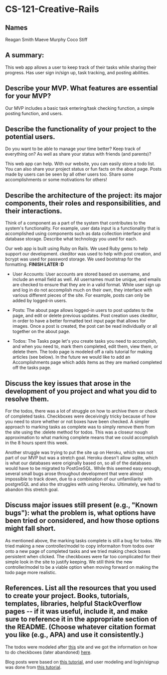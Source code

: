 # CS-121-Creative-Rails

## Names 
Reagan Smith
Maeve Murphy
Coco Stiff

## A summary: 
This web app allows a user to keep track of their tasks while sharing their progress. Has user sign in/sign up, task tracking, and posting abilities.

## Describe your MVP. What features are essential for your MVP? 
Our MVP includes a basic task entering/task checking function, a simple posting function, and users.

## Describe the functionality of your project to the potential users. 
Do you want to be able to manage your time better? Keep track of everything on? As well as share your status with friends (and parents)?

This web app can help. With our website, you can easily store a todo list. You can also share your project status or fun facts on the about page. Posts made by users can be seen by all other users too. Share some accomplishments or some motivations for others!

## Describe the architecture of the project: its major components, their roles and responsibilities, and their interactions. 
Think of a component as a part of the system that contributes to the system's functionality. For example, user data input is a functionality that is accomplished using components such as data collection interface and database storage. Describe what technology you used for each.

Our web app is built using Ruby on Rails. We used Ruby gems to help support our development. ckeditor was used to help with post creation, and bcrypt was used for password storage.
We used bootstrap for the formatting. **FINISH LATER :D**
* User Accounts:
User accounts are stored based on username, and include an email field as well. All usernames must be unique, and emails are checked to ensure that they are in a valid format. While user sign up and log in do not accomplish much on their own, they interface with various different pieces of the site. For example, posts can only be added by logged-in users.

* Posts: 
The about page allows logged-in users to post updates to the page, and edit or delete previous updates. Post creation uses ckeditor, in order to have a better formatted text input page that allows for images. Once a post is created, the post can be read individually or all together on the about page.
* Todos:
The Tasks page let's you create tasks you need to accomplish, and when you need to, mark them completed, edit them, view them, or delete them. 
The todo page is modeled off a rails tutorial for making articles (see below). In the future we would like to add an Accomplishments page which adds items as they are marked completed off the tasks page.

## Discuss the key issues that arose in the development of you project and what you did to resolve them.

For the todos, there was a lot of struggle on how to archive them or check of completed tasks. Checkboxes were deceivingly tricky because of how you need to store whether or not boxes have been checked. A simpler approach to marking tasks as complete was to simply remove them from the site using the :delete method for todos. This was a closeur nough approximation to what marking complete means that we could accomplish in the 8 hours spent this week.

Another struggle was trying to put the site up on Heroku, which was not part of our MVP but was a stretch goal. Heroku doesn't allow sqlite, which is what our databases were originally based on, so all of the databases would have to be migrated to PostGreSQL. While this seemed easy enough, several small bugs arose throughout development that were almost impossible to track down, due to a combination of our unfamiliarity with postgreSQL and also the struggles with using Heroku. Ultimately, we had to abandon this stretch goal.

## Discuss major issues still present (e.g., "Known bugs"): what the problem is, what options have been tried or considered, and how those options might fall short.

As mentioned above, the marking tasks complete is still a bug for todos. We tried making a new controller/model to copy informaiton from todos over onto a new page of completed tasks and we tried making check boxes persistent when clicked. The checkboxes were far too complicated for their simple look in the site to justify keeping. We still think the new controller/model to be a viable option when moving forward on making the todo page more realistic.

## References. List all the resources that you used to create your project. Books, tutorials, templates, libraries, helpful StackOverflow pages -- if it was useful, include it, and make sure to reference it in the appropriate section of the README. (Choose whatever citation format you like (e.g., APA) and use it consistently.)

The todos were modeled after [this](http://guides.rubyonrails.org/getting_started.html) site and we got the information on how to do checkboxes (later abandoned) [here](https://developer.mozilla.org/en-US/docs/Web/HTML/Element/input/checkbox).

Blog posts were based on [this tutorial](https://scotch.io/tutorials/build-a-blog-with-ruby-on-rails-part-1), and user modeling and login/signup was done from [this tutorial](https://www.railstutorial.org/book/modeling_users).

